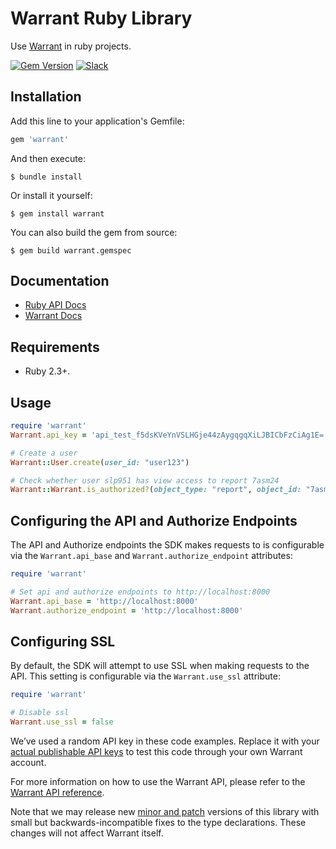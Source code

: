 # Warrant Ruby Library

Use [Warrant](https://warrant.dev/) in ruby projects.

[![Gem Version](https://badge.fury.io/rb/warrant.svg)](https://badge.fury.io/rb/warrant)
[![Slack](https://img.shields.io/badge/slack-join-brightgreen)](https://join.slack.com/t/warrantcommunity/shared_invite/zt-12g84updv-5l1pktJf2bI5WIKN4_~f4w)

## Installation

Add this line to your application's Gemfile:

```ruby
gem 'warrant'
```

And then execute:

    $ bundle install

Or install it yourself:

    $ gem install warrant

You can also build the gem from source:

    $ gem build warrant.gemspec

## Documentation

- [Ruby API Docs](https://rubydoc.info/gems/warrant)
- [Warrant Docs](https://docs.warrant.dev/)

## Requirements

- Ruby 2.3+.

## Usage

```ruby
require 'warrant'
Warrant.api_key = 'api_test_f5dsKVeYnVSLHGje44zAygqgqXiLJBICbFzCiAg1E='

# Create a user
Warrant::User.create(user_id: "user123")

# Check whether user slp951 has view access to report 7asm24
Warrant::Warrant.is_authorized?(object_type: "report", object_id: "7asm24", relation: "viewer", subject: { object_id: "user", object_id: "slp951" })
```

## Configuring the API and Authorize Endpoints
The API and Authorize endpoints the SDK makes requests to is configurable via the `Warrant.api_base` and `Warrant.authorize_endpoint` attributes:

```ruby
require 'warrant'

# Set api and authorize endpoints to http://localhost:8000
Warrant.api_base = 'http://localhost:8000'
Warrant.authorize_endpoint = 'http://localhost:8000'
```

## Configuring SSL
By default, the SDK will attempt to use SSL when making requests to the API. This setting is configurable via the `Warrant.use_ssl` attribute:

```ruby
require 'warrant'

# Disable ssl
Warrant.use_ssl = false
```

We’ve used a random API key in these code examples. Replace it with your [actual publishable API keys](https://app.warrant.dev) to
test this code through your own Warrant account.

For more information on how to use the Warrant API, please refer to the [Warrant API reference](https://docs.warrant.dev).

Note that we may release new [minor and patch](https://semver.org/) versions of this library with small but backwards-incompatible fixes to the type declarations. These changes will not affect Warrant itself.
